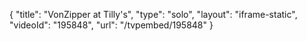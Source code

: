 {
    "title": "VonZipper at Tilly's",
    "type": "solo",
    "layout": "iframe-static",
    "videoId": "195848",
    "url": "\/tvpembed\/195848"
}
